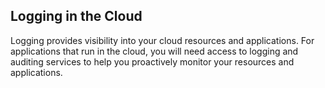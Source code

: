 
## Logging in the Cloud

Logging provides visibility into your cloud resources and applications. For applications that run in the cloud, you will need access to logging and auditing services to help you proactively monitor your resources and applications.
